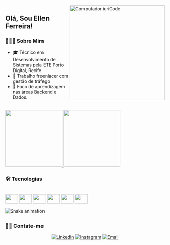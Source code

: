<img src="https://raw.githubusercontent.com/MicaelliMedeiros/micaellimedeiros/master/image/computer-illustration.png" min-width="300px" max-width="300px" width="300px" align="right" alt="Computador iuriCode">

<h2> Olá, Sou Ellen Ferreira! </h2>

<h3> 👩🏾‍💻  Sobre Mim </h3>

* 🎓 Técnico em Desenvolvimento de Sistemas pela ETE Porto Digital, Recife
* 💼 Trabalho freenlacer com gestão de tráfego 
* 🎯 Foco de aprendizagem nas áreas Backend e Dados.


<br>
<a href="https://github.com/ferreiraellen">
  <img height="180em" src="https://github-readme-stats.vercel.app/api?username=ferreiraellen&theme=buefy&show_icons=true" />
  <img height="180em" src="https://github-readme-stats.vercel.app/api/top-langs/?username=ferreiraellen&theme=buefy&layout=compact&langs_count=7" />
</a>
</br>


<h3> 🛠 Tecnologias </h3>

<div style="display: inline_block"><br>
  <img align="center" height="30" width="40" src="https://cdn-icons-png.flaticon.com/512/5968/5968292.png">
  <img align="center"  height="30" width="40" src="https://cdn-icons-png.flaticon.com/512/5968/5968381.png">
  <img align="center"  height="30" width="40" src="https://cdn-icons-png.flaticon.com/512/919/919852.png">
  <img align="center"  height="30" width="40" src="https://cdn0.iconfinder.com/data/icons/flat-round-system/512/java-512.png">
  <img align="center"  height="30" width="40" src="https://cdn3.iconfinder.com/data/icons/popular-services-brands/512/angular-js-512.png">
  <img align="center"  height="30" width="40" src="https://cdn-icons-png.flaticon.com/512/29/29165.png">
 
 ![Snake animation](https://github.com/ferreiraellen/ferreiraellen/blob/output/github-contribution-grid-snake.svg)
 
</div>

##

<h3> 🤝🏾 Contate-me </h3>

<p align="center">
<a href="https://www.linkedin.com/in/ellen-ferreira-/"><img alt="LinkedIn" src="https://img.shields.io/badge/LinkedIn-Ellen-Ferreira--blue?style=flat-square&logo=linkedin"></a>
<a href="https://www.instagram.com/ellenk.f/"><img alt="Instagram" src="https://img.shields.io/badge/Instagram-ellenk.f-blue?style=flat-square&logo=instagram"></a>
<a href="mailto:ferreira.ellenk@gmail.com"><img alt="Email" src="https://img.shields.io/badge/Email-ferreira.ellenk@gmail.com-blue?style=flat-square&logo=gmail"></a>
</p>


